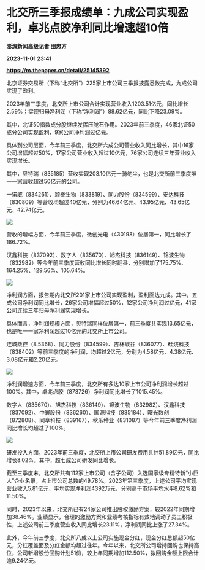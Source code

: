 # 北交所三季报成绩单：九成公司实现盈利，卓兆点胶净利同比增速超10倍
**澎湃新闻高级记者 田忠方**

**2023-11-01 23:41**

**https://m.thepaper.cn/detail/25145392**

北京证券交易所（下称“北交所”）225家上市公司三季报披露悉数完成，九成公司实现了盈利。

2023年前三季度，北交所上市公司合计实现营业收入1203.51亿元，同比增长2.59%；实现归母净利润（下称“净利润”）88.62亿元，同比下降23.09%。

其中，北证50指数成分股继续发挥压舱石作用。2023年前三季度，46家北证50成分公司实现盈利，9家公司净利润过亿元。

具体到公司层面，今年前三季度，北交所六成公司营业收入同比增长，其中16家公司增幅超过50%，17家公司营业收入超过10亿元，76家公司连续三年营业收入实现增长。

其中，贝特瑞（835185）营收实现203.10亿元一骑绝尘，也是北交所前三季度唯一一家营收超过50亿元的公司。

一诺威（834261）、颖泰生物（833819）、同力股份（834599）、安达科技（830809）等营收均超过40亿元，分别为46.64亿元、43.95亿元、43.65亿元、42.74亿元。

![](https://imagecloud.thepaper.cn/thepaper/image/276/549/166.png)

营收的增幅方面，今年前三季度，微创光电（430198）位居第一，同比增长了186.72%。

汉鑫科技（837092）、数字人（835670）、旭杰科技（836149）、锦波生物（832982）等今年前三季度营收同比增长同时翻番，分别增加了175.75%、164.25%、129.56%、105.64%。

![](https://imagecloud.thepaper.cn/thepaper/image/276/549/165.png)

净利润方面，报告期内北交所201家上市公司实现盈利，盈利面达九成。其中，五成公司净利润同比增长，26家公司增幅超过50%，12家公司净利润过亿元，41家公司连续三年归母净利润实现增长。

具体而言，净利润规模方面，贝特瑞同样位居第一，前三季度共实现13.65亿元，也是唯一一家净利润超过10亿元的北交所上市公司。

连城数控（8.5368）、同力股份（834599）、吉林碳谷（836077）、硅烷科技（838402）等前三季度的净利润，均超过2亿元，分别为4.58亿元、4.38亿元、3.08亿元和2.20亿元。

![](https://imagecloud.thepaper.cn/thepaper/image/276/549/167.png)

净利润增速方面，今年前三季度，北交所有多达10家上市公司净利润增长超过100%。其中，卓兆点胶（873726）净利润同比增长了1015.45%。

数字人（835670）、旭杰科技（836149）、锦波生物（832982）、汉鑫科技（837092）、中寰股份（836260）、国源科技（835184）、曙光数创（872808）、同享科技（839167）、秋乐种业（831087）等今年前三季度净利润同比增长均超过了100%。

![](https://imagecloud.thepaper.cn/thepaper/image/276/549/170.png)

研发投入方面，2023年前三季度，北交所上市公司研发费用共计51.89亿元，同比增长8.02%。其中，超七成公司研发同比增长。

截至三季度末，北交所共有112家上市公司（含子公司）入选国家级专精特新“小巨人”企业名录，占上市公司总数的49.78%。2023年第三季度，上述公司平均实现营业收入5.81亿元，平均实现净利润4392万元，分别高于市场平均水平8.62%和11.50%。

同时，2023年以来，北交所已有24家公司推出股权激励方案，较2022年同期增加38.46%。业绩显示，合理的激励方案和业绩考核指标有效地调动了员工积极性，上述公司前三季度营业收入同比增长23.11%，净利润同比上涨了27.34%。

此外，今年前三季度，北交所八成以上公司实施现金分红，现金分红总额超50亿元，分红覆盖面及分红金额均超过往年。今年以来，北交所公司增持回购也保持高位，公司新增股份回购计划51份，较上年同期增加112.50%，拟回购金额上限合计逾9.24亿元。